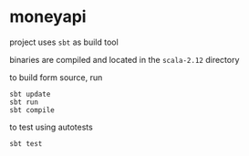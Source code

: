 # moneyapi


project uses `sbt` as build tool

binaries are compiled and located in the `scala-2.12` directory

to build form source, run

    sbt update
    sbt run
    sbt compile
    
to test using autotests

    sbt test
    
  
